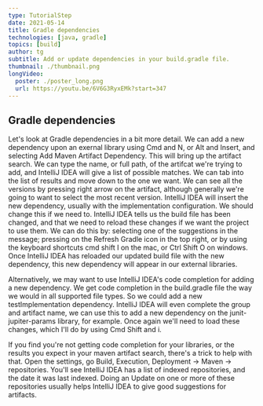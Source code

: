 ```yaml
---
type: TutorialStep
date: 2021-05-14
title: Gradle dependencies
technologies: [java, gradle]
topics: [build]
author: tg
subtitle: Add or update dependencies in your build.gradle file.
thumbnail: ./thumbnail.png
longVideo:
  poster: ./poster_long.png
  url: https://youtu.be/6V6G3RyxEMk?start=347
---
```


## Gradle dependencies
Let's look at Gradle dependencies in a bit more detail. We can add a new dependency upon an exernal library using Cmd and N, or Alt and Insert, and selecting Add Maven Artifact Dependency. This will bring up the artifact search. We can type the name, or full path, of the artifcat we're trying to add, and IntelliJ IDEA will give a list of possible matches. We can tab into the list of results and move down to the one we want. We can see all the versions by pressing right arrow on the artifact, although generally we're going to want to select the most recent version. IntelliJ IDEA will insert the new dependency, usually with the implementation configuration. We should change this if we need to. IntelliJ IDEA tells us the build file has been changed, and that we need to reload these changes if we want the project to use them. We can do this by: selecting one of the suggestions in the message; pressing on the Refresh Gradle icon in the top right, or by using the keyboard shortcuts cmd shift I on the mac, or Ctrl Shift O on windows. Once IntelliJ IDEA has reloaded our updated build file with the new dependency, this new dependency will appear in our external libraries.

Alternatively, we may want to use IntelliJ IDEA's code completion for adding a new dependency. We get code completion in the build.gradle file the way we would in all supported file types. So we could add a new testImplementation dependency. IntelliJ IDEA will even complete the group and artifact name, we can use this to add a new dependency on the junit-jupiter-params library, for example. Once again we'll need to load these changes, which I'll do by using Cmd Shift and i.

If you find you're not getting code completion for your libraries, or the results you expect in your maven artifact search, there's a trick to help with that. Open the settings, go Build, Execution, Deployment -> Maven -> repositories. You'll see IntelliJ IDEA has a list of indexed repositories, and the date it was last indexed. Doing an Update on one or more of these repositories usually helps IntelliJ IDEA to give good suggestions for artifacts.

